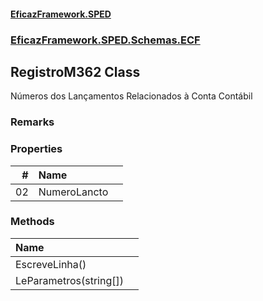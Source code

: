 #### [EficazFramework.SPED](EficazFrameworkSPED.md 'EficazFramework SPED')
### [EficazFramework.SPED.Schemas.ECF](EficazFramework.SPED.Schemas.ECF.md 'EficazFramework.SPED.Schemas.ECF')

## RegistroM362 Class

Números dos Lançamentos Relacionados à Conta Contábil

### Remarks
### Properties

| # | Name | |
| ---: | :--- | :--- |
| 02 | NumeroLancto |  |
### Methods

| Name | |
| :--- | :--- |
| EscreveLinha() |  |
| LeParametros(string[]) |  |
